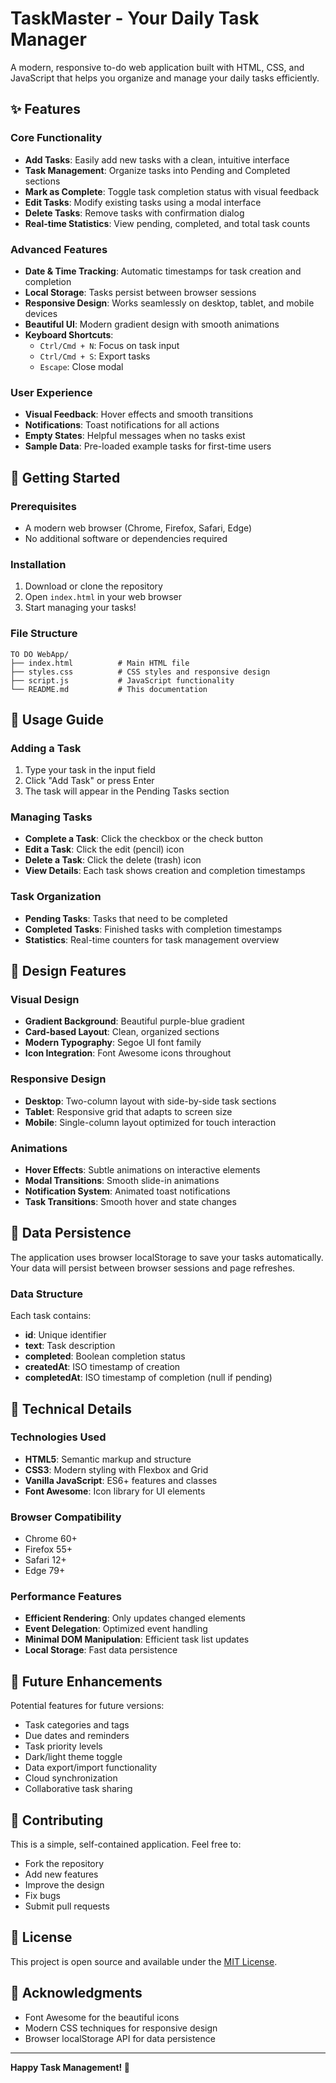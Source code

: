 # TaskMaster - Your Daily Task Manager

A modern, responsive to-do web application built with HTML, CSS, and JavaScript that helps you organize and manage your daily tasks efficiently.

## ✨ Features

### Core Functionality
- **Add Tasks**: Easily add new tasks with a clean, intuitive interface
- **Task Management**: Organize tasks into Pending and Completed sections
- **Mark as Complete**: Toggle task completion status with visual feedback
- **Edit Tasks**: Modify existing tasks using a modal interface
- **Delete Tasks**: Remove tasks with confirmation dialog
- **Real-time Statistics**: View pending, completed, and total task counts

### Advanced Features
- **Date & Time Tracking**: Automatic timestamps for task creation and completion
- **Local Storage**: Tasks persist between browser sessions
- **Responsive Design**: Works seamlessly on desktop, tablet, and mobile devices
- **Beautiful UI**: Modern gradient design with smooth animations
- **Keyboard Shortcuts**: 
  - `Ctrl/Cmd + N`: Focus on task input
  - `Ctrl/Cmd + S`: Export tasks
  - `Escape`: Close modal

### User Experience
- **Visual Feedback**: Hover effects and smooth transitions
- **Notifications**: Toast notifications for all actions
- **Empty States**: Helpful messages when no tasks exist
- **Sample Data**: Pre-loaded example tasks for first-time users

## 🚀 Getting Started

### Prerequisites
- A modern web browser (Chrome, Firefox, Safari, Edge)
- No additional software or dependencies required

### Installation
1. Download or clone the repository
2. Open `index.html` in your web browser
3. Start managing your tasks!

### File Structure
```
TO DO WebApp/
├── index.html          # Main HTML file
├── styles.css          # CSS styles and responsive design
├── script.js           # JavaScript functionality
└── README.md           # This documentation
```

## 📱 Usage Guide

### Adding a Task
1. Type your task in the input field
2. Click "Add Task" or press Enter
3. The task will appear in the Pending Tasks section

### Managing Tasks
- **Complete a Task**: Click the checkbox or the check button
- **Edit a Task**: Click the edit (pencil) icon
- **Delete a Task**: Click the delete (trash) icon
- **View Details**: Each task shows creation and completion timestamps

### Task Organization
- **Pending Tasks**: Tasks that need to be completed
- **Completed Tasks**: Finished tasks with completion timestamps
- **Statistics**: Real-time counters for task management overview

## 🎨 Design Features

### Visual Design
- **Gradient Background**: Beautiful purple-blue gradient
- **Card-based Layout**: Clean, organized sections
- **Modern Typography**: Segoe UI font family
- **Icon Integration**: Font Awesome icons throughout

### Responsive Design
- **Desktop**: Two-column layout with side-by-side task sections
- **Tablet**: Responsive grid that adapts to screen size
- **Mobile**: Single-column layout optimized for touch interaction

### Animations
- **Hover Effects**: Subtle animations on interactive elements
- **Modal Transitions**: Smooth slide-in animations
- **Notification System**: Animated toast notifications
- **Task Transitions**: Smooth hover and state changes

## 💾 Data Persistence

The application uses browser localStorage to save your tasks automatically. Your data will persist between browser sessions and page refreshes.

### Data Structure
Each task contains:
- **id**: Unique identifier
- **text**: Task description
- **completed**: Boolean completion status
- **createdAt**: ISO timestamp of creation
- **completedAt**: ISO timestamp of completion (null if pending)

## 🔧 Technical Details

### Technologies Used
- **HTML5**: Semantic markup and structure
- **CSS3**: Modern styling with Flexbox and Grid
- **Vanilla JavaScript**: ES6+ features and classes
- **Font Awesome**: Icon library for UI elements

### Browser Compatibility
- Chrome 60+
- Firefox 55+
- Safari 12+
- Edge 79+

### Performance Features
- **Efficient Rendering**: Only updates changed elements
- **Event Delegation**: Optimized event handling
- **Minimal DOM Manipulation**: Efficient task list updates
- **Local Storage**: Fast data persistence

## 🎯 Future Enhancements

Potential features for future versions:
- Task categories and tags
- Due dates and reminders
- Task priority levels
- Dark/light theme toggle
- Data export/import functionality
- Cloud synchronization
- Collaborative task sharing

## 🤝 Contributing

This is a simple, self-contained application. Feel free to:
- Fork the repository
- Add new features
- Improve the design
- Fix bugs
- Submit pull requests

## 📄 License

This project is open source and available under the [MIT License](LICENSE).

## 🙏 Acknowledgments

- Font Awesome for the beautiful icons
- Modern CSS techniques for responsive design
- Browser localStorage API for data persistence

---

**Happy Task Management! 🎉** 